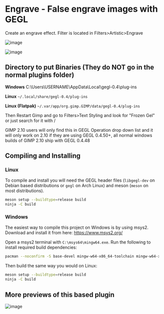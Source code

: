 # Engrave - False engrave images with GEGL
Create an engrave effect. Filter is located in Filters>Artistic>Engrave

![image](https://github.com/user-attachments/assets/dbc11709-cdcd-4d43-a7a7-6eb9e34533fe)

![image](https://github.com/user-attachments/assets/0c2d383e-b6a3-4346-8efa-bf7388fb6b6d)


## Directory to put Binaries (They do NOT go in the normal plugins folder)

**Windows**
C:\Users\USERNAME\AppData\Local\gegl-0.4\plug-ins

**Linux** 
`~/.local/share/gegl-0.4/plug-ins`

**Linux (Flatpak)**
`~/.var/app/org.gimp.GIMP/data/gegl-0.4/plug-ins`


Then Restart Gimp and go to Filters>Text Styling and look for "Frozen Gel" or just search for it with /

GIMP 2.10 users will only find this in GEGL Operation drop down list and it will only work on 2.10 if they are using GEGL 0.4.50+, all normal windows builds of GIMP 2.10 ship with GEGL 0.4.48

## Compiling and Installing

### Linux

To compile and install you will need the GEGL header files (`libgegl-dev` on
Debian based distributions or `gegl` on Arch Linux) and meson (`meson` on
most distributions).

```bash
meson setup --buildtype=release build
ninja -C build

```

### Windows

The easiest way to compile this project on Windows is by using msys2.  Download
and install it from here: https://www.msys2.org/

Open a msys2 terminal with `C:\msys64\mingw64.exe`.  Run the following to
install required build dependencies:

```bash
pacman --noconfirm -S base-devel mingw-w64-x86_64-toolchain mingw-w64-x86_64-meson mingw-w64-x86_64-gegl
```

Then build the same way you would on Linux:

```bash
meson setup --buildtype=release build
ninja -C build
```
## More previews of this based plugin

![image](https://github.com/user-attachments/assets/cca27407-4b56-4dca-b0d3-abab665da333)



